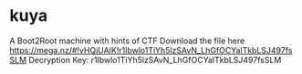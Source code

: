 # kuya
A Boot2Root machine with hints of CTF
Download the file here https://mega.nz/#!vHQiUAIK!r1lbwlo1TiYh5lzSAvN_LhGfOCYalTkbLSJ497fsSLM
                       Decryption Key: r1lbwlo1TiYh5lzSAvN_LhGfOCYalTkbLSJ497fsSLM
